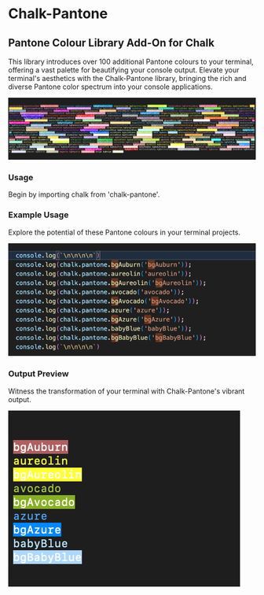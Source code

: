 # Chalk-Pantone

## Pantone Colour Library Add-On for Chalk

This library introduces over 100 additional Pantone colours to your terminal, offering a vast palette for beautifying your console output. Elevate your terminal's aesthetics with the Chalk-Pantone library, bringing the rich and diverse Pantone color spectrum into your console applications.

![Pantone Colours](./assets/colours.png)

### Usage

Begin by importing chalk from 'chalk-pantone'.

### Example Usage

Explore the potential of these Pantone colours in your terminal projects.

![Usage Example](./assets/useage-example.png)

### Output Preview

Witness the transformation of your terminal with Chalk-Pantone's vibrant output.

![Example Output](./assets/example.png)
